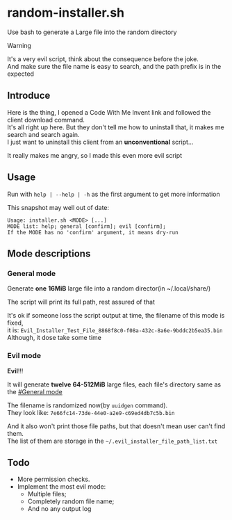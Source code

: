 # random-installer.sh

Use bash to generate a Large file into the random directory

> [!WARNING]
> It's a very evil script, think about the consequence before the joke.\
> And make sure the file name is easy to search, and the path prefix is in the expected

## Introduce

Here is the thing, I opened a Code With Me Invent link and followed the client download command.\
It's all right up here. But they don't tell me how to uninstall that, it makes me search and search again.\
I just want to uninstall this client from an **unconventional** script...

It really makes me angry, so I made this even more evil script

## Usage

Run with `help | --help | -h` as the first argument to get more information

This snapshot may well out of date:

```text
Usage: installer.sh <MODE> [...]
MODE list: help; general [confirm]; evil [confirm];
If the MODE has no 'confirm' argument, it means dry-run
```

## Mode descriptions

### General mode

Generate **one** **16MiB** large file into a random director(in ~/.local/share/)

The script will print its full path, rest assured of that

It's ok if someone loss the script output at time, the filename of this mode is fixed,\
it is: `Evil_Installer_Test_File_8868f8c0-f08a-432c-8a6e-9bddc2b5ea35.bin`\
Although, it dose take some time

### Evil mode

**Evil**!!!

It will generate **twelve** **64-512MiB** large files, each file's directory same as the [#General mode](#general-mode)

The filename is randomized now(by `uuidgen` command).\
They look like: `7e66fc14-73de-44e0-a2e9-c69ed4db7c5b.bin`

And it also won't print those file paths, but that doesn't mean user can't find them.\
The list of them are storage in the `~/.evil_installer_file_path_list.txt`

## Todo

- More permission checks.
- Implement the most evil mode:
  - Multiple files;
  - Completely random file name;
  - And no any output log
